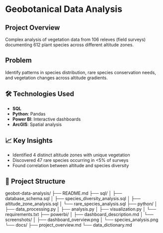 # Geobotanical Data Analysis

## Project Overview
Complex analysis of vegetation data from 106 releves (field surveys) documenting 612 plant species across different altitude zones.

## Problem
Identify patterns in species distribution, rare species conservation needs, and vegetation changes across altitude gradients.

## 🛠️ Technologies Used
- **SQL**
- **Python**: Pandas
- **Power BI**: Interactive dashboards
- **ArcGIS**: Spatial analysis

## 📈 Key Insights
- Identified 4 distinct altitude zones with unique vegetation
- Discovered 47 rare species occurring in <5% of surveys
- Found correlation between altitude and species diversity

## 📁 Project Structure
geobot-data-analysis/
├── README.md
├── sql/
│   ├── database_schema.sql
│   ├── species_diversity_analysis.sql
│   ├── altitude_zone_analysis.sql
│   └── rare_species_analysis.sql
├── python/
│   ├── data_processing.py
│   ├── analysis.py
│   ├── visualization.py
│   └── requirements.txt
├── powerbi/
│   ├── dashboard_description.md
│   └── screenshots/
│       ├── dashboard_overview.png
│       └── species_analysis.png
└── docs/
    ├── project_overview.md
    └── data_dictionary.md
